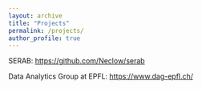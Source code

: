 ```yaml
---
layout: archive
title: "Projects"
permalink: /projects/
author_profile: true
---
```


SERAB: <https://github.com/Neclow/serab>

Data Analytics Group at EPFL: <https://www.dag-epfl.ch/>
